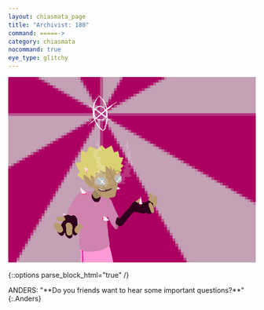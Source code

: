 ```yaml
---
layout: chiasmata_page
title: "Archivist: 180"
command: =====->
category: chiasmata
nocommand: true
eye_type: glitchy
---
```


![180](/chiasmata/images/narrative/179.gif)

{::options parse_block_html="true" /}
<div class="dialogue">
ANDERS: "<span class="spook">**Do you friends want to hear some important questions?**</span>" 
{:.Anders}
</div>